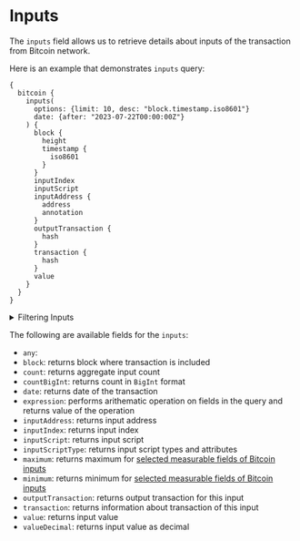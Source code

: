 # Inputs

The `inputs` field allows us to retrieve details about inputs of the transaction from Bitcoin network.

Here is an example that demonstrates `inputs` query:

```
{
  bitcoin {
    inputs(
      options: {limit: 10, desc: "block.timestamp.iso8601"}
      date: {after: "2023-07-22T00:00:00Z"}
    ) {
      block {
        height
        timestamp {
          iso8601
        }
      }
      inputIndex
      inputScript
      inputAddress {
        address
        annotation
      }
      outputTransaction {
        hash
      }
      transaction {
        hash
      }
      value
    }
  }
}
```

<details>
<summary>Filtering Inputs</summary>

Inputs can be filtered using the following arguments:

-   `any`:
-   `date`: Filter by selecting the range, list or just date
-   `height`: Filter by block where transaction is included
-   `inOutputIndex`:
-   `inOutputTxId`:
-   `inputAddress`: Filter by transaction input address
-   `inputIndex`: Filter by index of input
-   `inputScriptType`: Filter by type and attributes of input scripts
-   `inputValue`: Filter by input value
-   `options`: Filter returned data by ordering, limiting, and constraining it.
-   `time`: Filter by selecting time in range, list or just time
-   `txHash`: Filter by transaction hash
-   `txIndex`: Filter by index of transaction in block

</details>

The following are available fields for the `inputs`:

-   `any`:
-   `block`: returns block where transaction is included
-   `count`: returns aggregate input count
-   `countBigInt`: returns count in `BigInt` format
-   `date`: returns date of the transaction
-   `expression`: performs arithematic operation on fields in the query and returns value of the operation
-   `inputAddress`: returns input address
-   `inputIndex`: returns input index
-   `inputScript`: returns input script
-   `inputScriptType`: returns input script types and attributes
-   `maximum`: returns maximum for [selected measurable fields of Bitcoin inputs](/v1/docs/graphql-reference/enums/bitcoin-inputs-measureable)
-   `minimum`: returns minimum for [selected measurable fields of Bitcoin inputs](/v1/docs/graphql-reference/enums/bitcoin-inputs-measureable)
-   `outputTransaction`: returns output transaction for this input
-   `transaction`: returns information about transaction of this input
-   `value`: returns input value
-   `valueDecimal`: returns input value as decimal 
